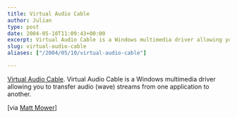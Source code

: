 ```yaml
---
title: Virtual Audio Cable
author: Julian
type: post
date: 2004-05-10T11:09:43+00:00
excerpt: Virtual Audio Cable is a Windows multimedia driver allowing you to transfer audio (wave) streams from one application to another.
slug: virtual-audio-cable 
aliases: ["/2004/05/10/virtual-audio-cable"]

---
```

[Virtual Audio Cable][1]. Virtual Audio Cable is a Windows multimedia driver allowing you to transfer audio (wave) streams from one application to another.
  
<!--more-->


  
[via [Matt Mower][2]]

 [1]: https://spider.nrcde.ru/music/software/eng/vac.html
 [2]: https://matt.blogs.it/2004/05/05.html